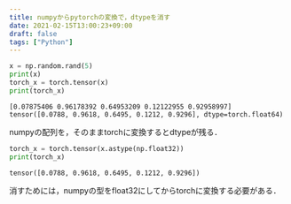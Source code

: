 ```yaml
---
title: numpyからpytorchの変換で，dtypeを消す
date: 2021-02-15T13:00:23+09:00
draft: false
tags: ["Python"] 
---
```

<!--more-->

```python
x = np.random.rand(5)
print(x)
torch_x = torch.tensor(x)
print(torch_x)
```
```
[0.07875406 0.96178392 0.64953209 0.12122955 0.92958997]
tensor([0.0788, 0.9618, 0.6495, 0.1212, 0.9296], dtype=torch.float64)
```
numpyの配列を，そのままtorchに変換するとdtypeが残る．

```python
torch_x = torch.tensor(x.astype(np.float32))
print(torch_x)
```
```
tensor([0.0788, 0.9618, 0.6495, 0.1212, 0.9296])
```
消すためには，numpyの型をfloat32にしてからtorchに変換する必要がある．